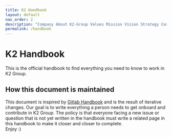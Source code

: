 ```yaml
---
title: K2 Handbook
layout: default
nav_order: 2
description: "Company About K2-Group Values Mission Vision Strategy Communication Culture TeamOps CEO Readme Office of the CEO Key Reviews Group Conversations E-Group Weekly Environmental, Social, and Governance Handbook About the Handbook Handbook Changelog Handbook Escalation Handbook Usage Contribution Guide Editing the handbook Handbook Style Guide Handbook maintenance People Group Anti-Harassment Policy Global Volunteer Month Hiring Inclusion & Diversity Labor and Employment Notices Leadership Learning & Development Onboarding Offboarding Spending Company Money Talent Assessment Team Member Relations Philosophy Total Rewards Tools and Tips Engineering Customer Support Department Development Department Incubation Engineering Department Infrastructure Department Developer Experience Engineering Productivity Security Practices Open Source Security Product Security Security Operations Threat Management Security Assurance Marketing Team Member Social Media Policy Blog Brand and Product Marketing Enterprise Data Integrated Marketing Sales Development Marketing Operations and Analytics Growth Developer Relations Corporate Communications Sales Alliances Commercial Customer Success Customer Success Management Reseller Channels Field Operations Reporting Solutions Architecture Finance Accounts Payable Accounts Receivable Business Technology Expenses Financial Planning & Analysis Payroll Procurement Tax Board meetings Internal Audit Equity Compensation Product Release posts About the K2-group Product Being a Product Manager at K2-Group Product Principles Product Processes Product sections, stages, groups, and categories UX Department Legal and Corporate Affairs Commercial Corporate Corporate Development Employment Environment, Social, and Governance (ESG) Operations Privacy Product Risk Management and Dispute Resolution Trade Compliance"
permalink: /handbook
---
```


# K2 Handbook
This is the official handbook to find everything you need to know to work in K2 Group.

## How this document is maintained
This document is inspired by [Gitlab Handbook](https://handbook.gitlab.com/) and is the result of iterative changes. Our goal is to write everything a person needs to get onboard and contribute in K2 Group. The policy is that everyone facing a new issue or question that is not yet written in the handbook must write a related page in this handbook to make it closer and closer to complete.  
Enjoy :)
